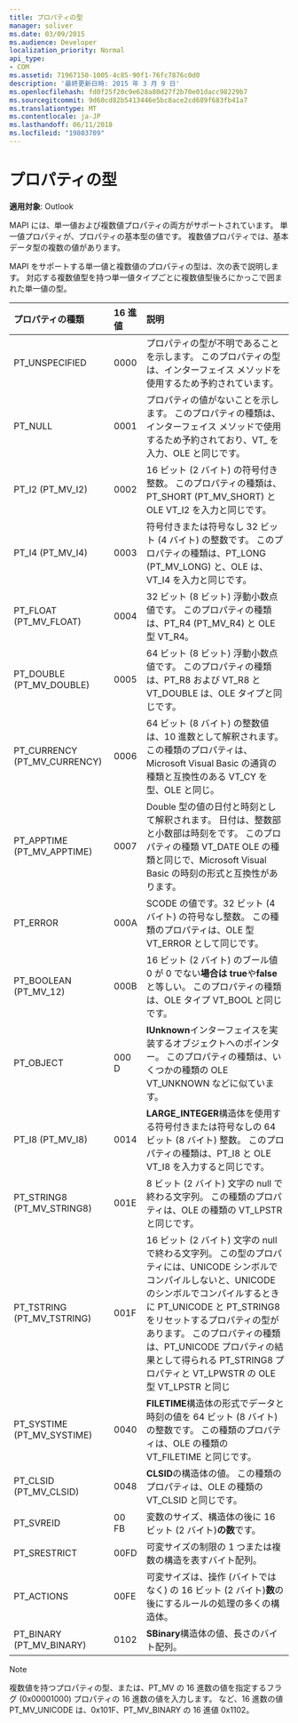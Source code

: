 ```yaml
---
title: プロパティの型
manager: soliver
ms.date: 03/09/2015
ms.audience: Developer
localization_priority: Normal
api_type:
- COM
ms.assetid: 71967150-1005-4c85-90f1-76fc7876c0d0
description: '最終更新日時: 2015 年 3 月 9 日'
ms.openlocfilehash: fd0f25f20c9e628a80d27f2b70e01dacc98229b7
ms.sourcegitcommit: 9d60cd82b5413446e5bc8ace2cd689f683fb41a7
ms.translationtype: MT
ms.contentlocale: ja-JP
ms.lasthandoff: 06/11/2018
ms.locfileid: "19803709"
---
```

# <a name="property-types"></a>プロパティの型

  
  
**適用対象**: Outlook 
  
MAPI には、単一値および複数値プロパティの両方がサポートされています。 単一値プロパティが、プロパティの基本型の値です。 複数値プロパティでは、基本データ型の複数の値があります。 
  
MAPI をサポートする単一値と複数値のプロパティの型は、次の表で説明します。 対応する複数値型を持つ単一値タイプごとに複数値型後ろにかっこで囲まれた単一値の型。
  
|**プロパティの種類**|**16 進値**|**説明**|
|:-----|:-----|:-----|
|PT_UNSPECIFIED  <br/> |0000  <br/> |プロパティの型が不明であることを示します。 このプロパティの型は、インターフェイス メソッドを使用するため予約されています。  <br/> |
|PT_NULL  <br/> |0001  <br/> |プロパティの値がないことを示します。 このプロパティの種類は、インターフェイス メソッドで使用するため予約されており、VT_ を入力、OLE と同じです。  <br/> |
|PT_I2 (PT_MV_I2)  <br/> |0002  <br/> |16 ビット (2 バイト) の符号付き整数。 このプロパティの種類は、PT_SHORT (PT_MV_SHORT) と OLE VT_I2 を入力と同じです。  <br/> |
|PT_I4 (PT_MV_I4)  <br/> |0003  <br/> |符号付きまたは符号なし 32 ビット (4 バイト) の整数です。 このプロパティの種類は、PT_LONG (PT_MV_LONG) と、OLE は、VT_I4 を入力と同じです。  <br/> |
|PT_FLOAT (PT_MV_FLOAT)  <br/> |0004  <br/> |32 ビット (8 ビット) 浮動小数点値です。 このプロパティの種類は、PT_R4 (PT_MV_R4) と OLE 型 VT_R4。  <br/> |
|PT_DOUBLE (PT_MV_DOUBLE)  <br/> |0005  <br/> |64 ビット (8 ビット) 浮動小数点値です。 このプロパティの種類は、PT_R8 および VT_R8 と VT_DOUBLE は、OLE タイプと同じです。  <br/> |
|PT_CURRENCY (PT_MV_CURRENCY)  <br/> |0006  <br/> |64 ビット (8 バイト) の整数値は、10 進数として解釈されます。 この種類のプロパティは、Microsoft Visual Basic の通貨の種類と互換性のある VT_CY を型、OLE と同じ。  <br/> |
|PT_APPTIME (PT_MV_APPTIME)  <br/> |0007  <br/> |Double 型の値の日付と時刻として解釈されます。 日付は、整数部と小数部は時刻をです。 このプロパティの種類 VT_DATE OLE の種類と同じで、Microsoft Visual Basic の時刻の形式と互換性があります。  <br/> |
|PT_ERROR  <br/> |000A  <br/> |SCODE の値です。32 ビット (4 バイト) の符号なし整数。 この種類のプロパティは、OLE 型 VT_ERROR として同じです。  <br/> |
|PT_BOOLEAN (PT_MV_12)  <br/> |000B  <br/> |16 ビット (2 バイト) のブール値 0 が 0 でない**場合は true**や**false**と等しい。 このプロパティの種類は、OLE タイプ VT_BOOL と同じです。  <br/> |
|PT_OBJECT  <br/> |000 D  <br/> |**IUnknown**インターフェイスを実装するオブジェクトへのポインター。 このプロパティの種類は、いくつかの種類の OLE VT_UNKNOWN などに似ています。  <br/> |
|PT_I8 (PT_MV_I8)  <br/> |0014  <br/> |**LARGE_INTEGER**構造体を使用する符号付きまたは符号なしの 64 ビット (8 バイト) 整数。 このプロパティの種類は、PT_I8 と OLE VT_I8 を入力すると同じです。  <br/> |
|PT_STRING8 (PT_MV_STRING8)  <br/> |001E  <br/> |8 ビット (2 バイト) 文字の null で終わる文字列。 この種類のプロパティは、OLE の種類の VT_LPSTR と同じです。  <br/> |
|PT_TSTRING (PT_MV_TSTRING)  <br/> |001F  <br/> |16 ビット (2 バイト) 文字の null で終わる文字列。 この型のプロパティには、UNICODE シンボルでコンパイルしないと、UNICODE のシンボルでコンパイルするときに PT_UNICODE と PT_STRING8 をリセットするプロパティの型があります。 このプロパティの種類は、PT_UNICODE プロパティの結果として得られる PT_STRING8 プロパティと VT_LPWSTR の OLE 型 VT_LPSTR と同じ  <br/> |
|PT_SYSTIME (PT_MV_SYSTIME)  <br/> |0040  <br/> |**FILETIME**構造体の形式でデータと時刻の値を 64 ビット (8 バイト) の整数です。 この種類のプロパティは、OLE の種類の VT_FILETIME と同じです。  <br/> |
|PT_CLSID (PT_MV_CLSID)  <br/> |0048  <br/> |**CLSID**の構造体の値。 この種類のプロパティは、OLE の種類の VT_CLSID と同じです。  <br/> |
|PT_SVREID  <br/> |00 FB  <br/> |変数のサイズ、構造体の後に 16 ビット (2 バイト)**の数**です。  <br/> |
|PT_SRESTRICT  <br/> |00FD  <br/> |可変サイズの制限の 1 つまたは複数の構造を表すバイト配列。  <br/> |
|PT_ACTIONS  <br/> |00FE  <br/> |可変サイズは、操作 (バイトではなく) の 16 ビット (2 バイト)**数**の後にするルールの処理の多くの構造体。  <br/> |
|PT_BINARY (PT_MV_BINARY)  <br/> |0102  <br/> |**SBinary**構造体の値、長さのバイト配列。  <br/> |
   
> [!NOTE]
> 複数値を持つプロパティの型、または、PT_MV の 16 進数の値を指定するフラグ (0x00001000) プロパティの 16 進数の値を入力します。 など、16 進数の値 PT_MV_UNICODE は、0x101F、PT_MV_BINARY の 16 進値 0x1102。 
  

